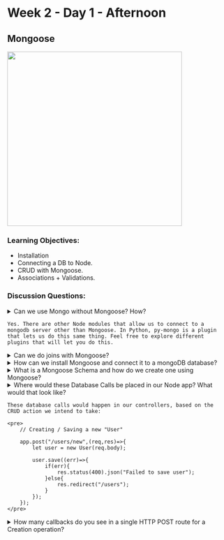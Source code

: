 # Week 2 - Day 1 - Afternoon

## Mongoose

<img src="https://coursework.vschool.io/content/images/2015/11/mongoosejs.png" width="400" alt="">

### Learning Objectives:

* Installation
* Connecting a DB to Node.
* CRUD with Mongoose.
* Associations + Validations.

### Discussion Questions:

<details>
	<summary>Can we use Mongo without Mongoose? How?<summary>

	Yes. There are other Node modules that allow us to connect to a mongodb server other than Mongoose. In Python, py-mongo is a plugin that lets us do this same thing. Feel free to explore different plugins that will let you do this.
</details>

<details>
	<summary>Can we do joins with Mongoose?</summary>

	Sort've. MongoDB is non-relational, but we can still store references to Object Id's, which means we can compare against other Object Id's in another collection.
</details>

<details>
	<summary>How can we install Mongoose and connect it to a mongoDB database?</summary>

	First, we need to run <code>npm install mongoose --save</code> in our terminal. Then we need to require it and run <code>mongoose.connect()</code>. The last forward slash followed by a word is the database we are telling mongoDB to use.

	<pre>
		var mongoose = require('mongoose');
		mongoose.connect('mongodb://localhost/myDatabase');
	</pre>
</details>

<details>
	<summary>What is a Mongoose Schema and how do we create one using Mongoose?</summary>

	A schema in Mongoose is simply a collection in MongoDB. Once we create one, we will have full access / control of MongoDB CRUD methods via our Node server. Mongoose will create this collection in the database we chose using: <code>mongoose.connect();</code>

	<pre>
		// Give this collection name and age columns.

		let UserSchema = new mongoose.Schema({
			name: String,
			age: Number
		})

		// Name this collection "User"

		mongoose.model('User', UserSchema);

		// Retrieve our newly created collection, so we can manipulate it.

		let User = mongoose.model('User')
	</pre>
</details>

<details>
	<summary>Where would these Database Calls be placed in our Node app? What would that look like?<summary>

	These database calls would happen in our controllers, based on the CRUD action we intend to take:

	<pre>
		// Creating / Saving a new "User"

		app.post("/users/new",(req,res)=>{
			let user = new User(req.body);

			user.save((err)=>{
				if(err){
					res.status(400).json("Failed to save user");
				}else{
					res.redirect("/users");						
				}
			});
		});
	</pre>
</details>

<details>
	<summary>How many callbacks do you see in a single HTTP POST route for a Creation operation?</summary>

	There are usually two. The first one to indicate what we want to do upon a client visiting our route. The second is what we want to do when we've successfully or unsuccessfully saved / inserted the new document.
</details>